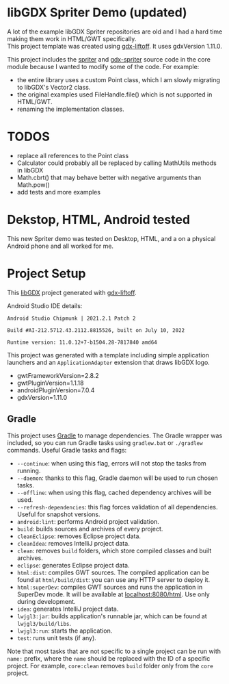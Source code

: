 # libGDX Spriter Demo (updated)

A lot of the example libGDX Spriter repositories are old and I had a hard time making them work in HTML/GWT specifically.  
This project template was created using  [gdx-liftoff](https://github.com/tommyettinger/gdx-liftoff).  It uses gdxVersion 1.11.0.

This project includes the [spriter](https://github.com/Trixt0r/spriter) and [gdx-spriter](https://github.com/Trixt0r/gdx-spriter) 
source code in the core module because I wanted to modify some of the code.  For example:
- the entire library uses a custom Point class, which I am slowly migrating to libGDX's Vector2 class.
- the original examples used FileHandle.file() which is not supported in HTML/GWT.
- renaming the implementation classes.

# TODOS

- replace all references to the Point class
- Calculator could probably all be replaced by calling MathUtils methods in libGDX
- Math.cbrt() that may behave better with negative arguments than Math.pow()
- add tests and more examples

# Dekstop, HTML, Android tested

This new Spriter demo was tested on Desktop, HTML, and a on a physical Android phone and all worked for me.

# Project Setup

This [libGDX](https://libgdx.com/) project generated with [gdx-liftoff](https://github.com/tommyettinger/gdx-liftoff).

Android Studio IDE details: 

`Android Studio Chipmunk | 2021.2.1 Patch 2`

`Build #AI-212.5712.43.2112.8815526, built on July 10, 2022`

`Runtime version: 11.0.12+7-b1504.28-7817840 amd64`

This project was generated with a template including simple application launchers and an `ApplicationAdapter` extension that draws libGDX logo.

-  gwtFrameworkVersion=2.8.2
-  gwtPluginVersion=1.1.18
-  androidPluginVersion=7.0.4
-  gdxVersion=1.11.0

## Gradle

This project uses [Gradle](http://gradle.org/) to manage dependencies.
The Gradle wrapper was included, so you can run Gradle tasks using `gradlew.bat` or `./gradlew` commands.
Useful Gradle tasks and flags:

- `--continue`: when using this flag, errors will not stop the tasks from running.
- `--daemon`: thanks to this flag, Gradle daemon will be used to run chosen tasks.
- `--offline`: when using this flag, cached dependency archives will be used.
- `--refresh-dependencies`: this flag forces validation of all dependencies. Useful for snapshot versions.
- `android:lint`: performs Android project validation.
- `build`: builds sources and archives of every project.
- `cleanEclipse`: removes Eclipse project data.
- `cleanIdea`: removes IntelliJ project data.
- `clean`: removes `build` folders, which store compiled classes and built archives.
- `eclipse`: generates Eclipse project data.
- `html:dist`: compiles GWT sources. The compiled application can be found at `html/build/dist`: you can use any HTTP server to deploy it.
- `html:superDev`: compiles GWT sources and runs the application in SuperDev mode. It will be available at [localhost:8080/html](http://localhost:8080/html). Use only during development.
- `idea`: generates IntelliJ project data.
- `lwjgl3:jar`: builds application's runnable jar, which can be found at `lwjgl3/build/libs`.
- `lwjgl3:run`: starts the application.
- `test`: runs unit tests (if any).

Note that most tasks that are not specific to a single project can be run with `name:` prefix, where the `name` should be replaced with the ID of a specific project.
For example, `core:clean` removes `build` folder only from the `core` project.
